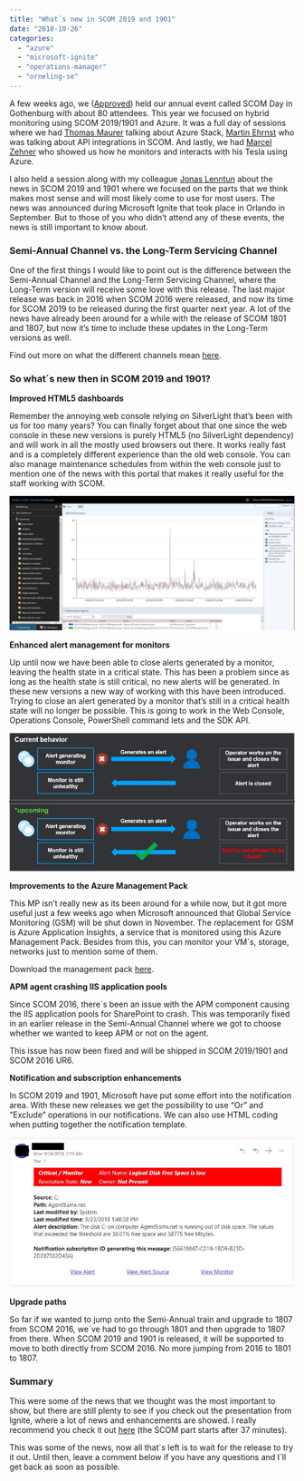```yaml
---
title: "What´s new in SCOM 2019 and 1901"
date: "2018-10-26"
categories: 
  - "azure"
  - "microsoft-ignite"
  - "operations-manager"
  - "orneling-se"
---
```


A few weeks ago, we ([Approved](https://www.approved.se/)) held our annual event called SCOM Day in Gothenburg with about 80 attendees. This year we focused on hybrid monitoring using SCOM 2019/1901 and Azure. It was a full day of sessions where we had [Thomas Maurer](https://www.thomasmaurer.ch/) talking about Azure Stack, [Martin Ehrnst](https://adatum.no/) who was talking about API integrations in SCOM. And lastly, we had [Marcel Zehner](https://marcelzehner.ch/) who showed us how he monitors and interacts with his Tesla using Azure.

I also held a session along with my colleague [Jonas Lenntun](https://www.linkedin.com/in/lenntun) about the news in SCOM 2019 and 1901 where we focused on the parts that we think makes most sense and will most likely come to use for most users. The news was announced during Microsoft Ignite that took place in Orlando in September. But to those of you who didn’t attend any of these events, the news is still important to know about.

### Semi-Annual Channel vs. the Long-Term Servicing Channel

One of the first things I would like to point out is the difference between the Semi-Annual Channel and the Long-Term Servicing Channel, where the Long-Term version will receive some love with this release. The last major release was back in 2016 when SCOM 2016 were released, and now its time for SCOM 2019 to be released during the first quarter next year. A lot of the news have already been around for a while with the release of SCOM 1801 and 1807, but now it’s time to include these updates in the Long-Term versions as well.

Find out more on what the different channels mean [here](https://blog.orneling.se/2018/02/scom-1801-has-been-relased/).

### So what´s new then in SCOM 2019 and 1901?

**Improved HTML5 dashboards**

Remember the annoying web console relying on SilverLight that’s been with us for too many years? You can finally forget about that one since the web console in these new versions is purely HTML5 (no SilverLight dependency) and will work in all the mostly used browsers out there. It works really fast and is a completely different experience than the old web console. You can also manage maintenance schedules from within the web console just to mention one of the news with this portal that makes it really useful for the staff working with SCOM.

[![](images/1-1-1024x481.jpg)](http://media.orneling.se/2018/10/1-1.jpg)

**Enhanced alert management for monitors**

Up until now we have been able to close alerts generated by a monitor, leaving the health state in a critical state. This has been a problem since as long as the health state is still critical, no new alerts will be generated. In these new versions a new way of working with this have been introduced. Trying to close an alert generated by a monitor that’s still in a critical health state will no longer be possible. This is going to work in the Web Console, Operations Console, PowerShell command lets and the SDK API.

[![](images/2-1.jpg)](http://media.orneling.se/2018/10/2-1.jpg)

**Improvements to the Azure Management Pack**

This MP isn’t really new as its been around for a while now, but it got more useful just a few weeks ago when Microsoft announced that Global Service Monitoring (GSM) will be shut down in November. The replacement for GSM is Azure Application Insights, a service that is monitored using this Azure Management Pack. Besides from this, you can monitor your VM´s, storage, networks just to mention some of them.

Download the management pack [here](https://www.microsoft.com/en-us/download/details.aspx?id=50013).

**APM agent crashing IIS application pools**

Since SCOM 2016, there´s been an issue with the APM component causing the IIS application pools for SharePoint to crash. This was temporarily fixed in an earlier release in the Semi-Annual Channel where we got to choose whether we wanted to keep APM or not on the agent.

This issue has now been fixed and will be shipped in SCOM 2019/1901 and SCOM 2016 UR6.

**Notification and subscription enhancements**

In SCOM 2019 and 1901, Microsoft have put some effort into the notification area. With these new releases we get the possibility to use “Or” and “Exclude” operations in our notifications. We can also use HTML coding when putting together the notification template.

[![](images/3-1.jpg)](http://media.orneling.se/2018/10/3-1.jpg)

**Upgrade paths**

So far if we wanted to jump onto the Semi-Annual train and upgrade to 1807 from SCOM 2016, we´ve had to go through 1801 and then upgrade to 1807 from there. When SCOM 2019 and 1901 is released, it will be supported to move to both directly from SCOM 2016. No more jumping from 2016 to 1801 to 1807.

### Summary

This were some of the news that we thought was the most important to show, but there are still plenty to see if you check out the presentation from Ignite, where a lot of news and enhancements are showed. I really recommend you check it out [here](https://youtu.be/-vqr3O-tJ3E) (the SCOM part starts after 37 minutes).

This was some of the news, now all that´s left is to wait for the release to try it out. Until then, leave a comment below if you have any questions and I´ll get back as soon as possible.
